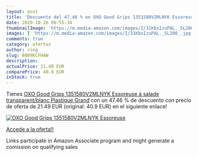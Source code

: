 ```yaml
---
layout: post
title: 'Descuento del 47.46 % en OXO Good Grips 1351580V2MLNYK Essoreuse '
date: 2020-10-26 06:55:34
thumbnailImage: 'https://m.media-amazon.com/images/I/31KbxIzuPAL._SL200_.jpg'
images: [ 'https://m.media-amazon.com/images/I/31KbxIzuPAL._SL200_.jpg' ]
comments: true
category: ofertas
author: ring
slug: B009KCFHAW
description:
actualPrice: 21.49 EUR
comparePrice: 40.9 EUR
inStock: true
---
```


Tienes [OXO Good Grips 1351580V2MLNYK Essoreuse à salade transparent/blanc  Plastique  Grand](https://www.amazon.fr/dp/B009KCFHAW/?tag=tolees0d-21) con un 47.46 % de descuento con precio de oferta de 21.49 EUR (original: 40.9 EUR) en el siguiente enlace!

[![OXO Good Grips 1351580V2MLNYK Essoreuse ](https://m.media-amazon.com/images/I/31KbxIzuPAL._SL200_.jpg)](https://www.amazon.fr/dp/B009KCFHAW/?tag=tolees0d-21)

[Accede a la oferta!!](https://www.amazon.fr/dp/B009KCFHAW/?tag=tolees0d-21)

Links participate in Amazon Associate program and might generate a comission on qualifying sales


